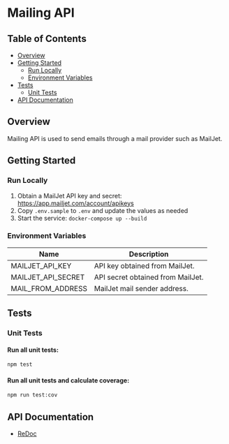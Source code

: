 # Mailing API

## Table of Contents

- [Overview](#overview)
- [Getting Started](#getting-started)
  - [Run Locally](#run-locally)
  - [Environment Variables](#environment-variables)
- [Tests](#tests)
  - [Unit Tests](#unit-tests)
- [API Documentation](#api-documentation)

## Overview

Mailing API is used to send emails through a mail provider such as MailJet.

## Getting Started

### Run Locally

1.  Obtain a MailJet API key and secret: https://app.mailjet.com/account/apikeys
2.  Copy `.env.sample` to `.env` and update the values as needed
3.  Start the service: `docker-compose up --build`

### Environment Variables

| Name               | Description                       |
| ------------------ | --------------------------------- |
| MAILJET_API_KEY    | API key obtained from MailJet.    |
| MAILJET_API_SECRET | API secret obtained from MailJet. |
| MAIL_FROM_ADDRESS  | MailJet mail sender address.      |

## Tests

### Unit Tests

#### Run all unit tests:

```bash
npm test
```

#### Run all unit tests and calculate coverage:

```bash
npm run test:cov
```

## API Documentation

- [ReDoc](https://convergence-dev.api.codefi.network/mailing/documentation)
